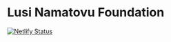 # Lusi Namatovu Foundation
[![Netlify Status](https://api.netlify.com/api/v1/badges/fcac666f-b0fa-4d97-9095-3f5e27cefa6f/deploy-status)](https://app.netlify.com/sites/lusi-namatovu-foundation/deploys)